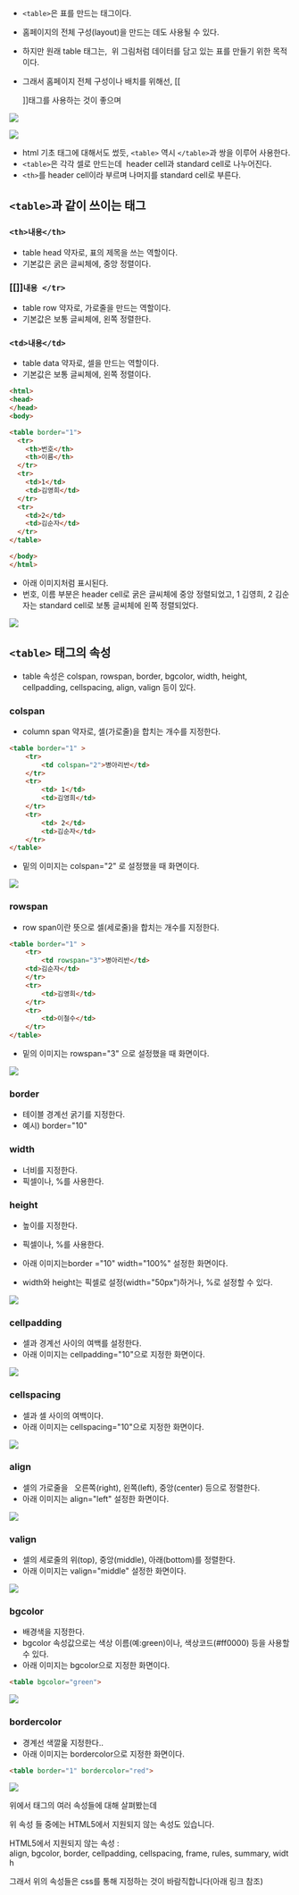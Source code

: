 - `<table>`은 표를 만드는 태그이다.
- 홈페이지의 전체 구성(layout)을 만드는 데도 사용될 수 있다.
- 하지만 원래 table 태그는,  위 그림처럼 데이터를 담고 있는 표를 만들기 위한 목적이다.

- 그래서 홈페이지 전체 구성이나 배치를 위해선, [[<div>]]태그를 사용하는 것이 좋으며 

![](https://t1.daumcdn.net/cfile/tistory/25113E405316DAA606)



![](https://t1.daumcdn.net/cfile/tistory/215034405316DAA521)

- html 기초 태그에 대해서도 썼듯, `<table>` 역시 `</table>`과 쌍을 이루어 사용한다.
- `<table>`은 각각 셀로 만드는데  header cell과 standard cell로 나누어진다.
- `<th>`를 header cell이라 부르며 나머지를 standard cell로 부른다.

## `<table>`과 같이 쓰이는 태그

### `<th>내용</th>`

- table head 약자로, 표의 제목을 쓰는 역할이다.
- 기본값은 굵은 글씨체에, 중앙 정렬이다.
### [[<Tr>]]`내용 </tr>` 

- table row 약자로, 가로줄을 만드는 역할이다. 
- 기본값은 보통 글씨체에, 왼쪽 정렬한다.
### `<td>내용</td>`  

- table data 약자로, 셀을 만드는 역할이다.
- 기본값은 보통 글씨체에, 왼쪽 정렬이다.

```html
<html>  
<head>  
</head>  
<body>

<table border="1">  
  <tr>  
    <th>번호</th>  
    <th>이름</th>  
  </tr>  
  <tr>  
    <td>1</td>  
    <td>김영희</td>  
  </tr>  
  <tr>  
    <td>2</td>  
    <td>김순자</td>  
  </tr>  
</table>

</body>  
</html>
```

- 아래 이미지처럼 표시된다.
- 번호, 이름 부분은 header cell로 굵은 글씨체에 중앙 정렬되었고, 1 김영희, 2 김순자는 standard cell로 보통 글씨체에 왼쪽 정렬되었다.

![](https://t1.daumcdn.net/cfile/tistory/27443A4C5316E0BF0E)

  
## `<table>` 태그의 속성

- table 속성은 colspan, rowspan, border, bgcolor, width, height, cellpadding, cellspacing, align, valign 등이 있다.

### colspan 

- column span 약자로, 셀(가로줄)을 합치는 개수를 지정한다.

```html
<table border="1" >
	<tr>
		<td colspan="2">병아리반</td>  
	</tr>  
	<tr>
		<td> 1</td>
		<td>김영희</td>  
	</tr>  
	<tr>
		<td> 2</td> 
		<td>김순자</td> 
	</tr>  
</table>
```

- 밑의 이미지는 colspan="2" 로 설정했을 때 화면이다.

![](https://t1.daumcdn.net/cfile/tistory/2755F34C5316E0BF07)

### rowspan

- row span이란 뜻으로 셀(세로줄)을 합치는 개수를 지정한다.

```html
<table border="1" >
	<tr>
		<td rowspan="3">병아리반</td>  
	<td>김순자</td>  
	</tr>  
	<tr>  
		<td>김영희</td>
	</tr>
	<tr>  
		<td>이철수</td>  
	</tr>  
</table>
```

- 밑의 이미지는 rowspan="3" 으로 설정했을 때 화면이다.

![](https://t1.daumcdn.net/cfile/tistory/226CD84C5316E0BF32)

### border

- 테이블 경계선 굵기를 지정한다.
- 예시) border="10"

### width 

- 너비를 지정한다.
- 픽셀이나, %를 사용한다.

### height 

- 높이를 지정한다.
- 픽셀이나, %를 사용한다.

- 아래 이미지는border ="10" width="100%" 설정한 화면이다.
- width와 height는 픽셀로 설정(width="50px")하거나, %로 설정할 수 있다.

![](https://t1.daumcdn.net/cfile/tistory/214F744E5316E27329)

### cellpadding

- 셀과 경계선 사이의 여백를 설정한다.
- 아래 이미지는 cellpadding="10"으로 지정한 화면이다.

![](https://t1.daumcdn.net/cfile/tistory/24674C4A5316E14606)

### cellspacing

- 셀과 셀 사이의 여백이다.
- 아래 이미지는 cellspacing="10"으로 지정한 화면이다.

![](https://t1.daumcdn.net/cfile/tistory/21201E4A5316E1461E)

### align 

- 셀의 가로줄을   오른쪽(right), 왼쪽(left), 중앙(center) 등으로 정렬한다.
- 아래 이미지는 align="left" 설정한 화면이다.

![](https://t1.daumcdn.net/cfile/tistory/214F744E5316E27329)

### valign 

- 셀의 세로줄의 위(top), 중앙(middle), 아래(bottom)를 정렬한다.
- 아래 이미지는 valign="middle" 설정한 화면이다.

![](https://t1.daumcdn.net/cfile/tistory/231F544B5316E28810)

### bgcolor

- 배경색을 지정한다.
- bgcolor 속성값으로는 색상 이름(예:green)이나, 색상코드(#ff0000) 등을 사용할 수 있다.
- 아래 이미지는 bgcolor으로 지정한 화면이다.

```html
<table bgcolor="green"> 
```

![](https://t1.daumcdn.net/cfile/tistory/24395F4653171F800E)

### bordercolor

- 경계선 색깔읉 지정한다..
- 아래 이미지는 bordercolor으로 지정한 화면이다.

```html
<table border="1" bordercolor="red">
```

![](https://t1.daumcdn.net/cfile/tistory/252A9A47531824CD0E)

  

  

  

  

위에서 <table> 태그의 여러 속성들에 대해 살펴봤는데

위 속성 들 중에는 HTML5에서 지원되지 않는 속성도 있습니다.

  

HTML5에서 지원되지 않는 속성 :  
align, bgcolor, border, cellpadding, cellspacing, frame, rules, summary, width 

  

그래서 위의 속성들은 css를 통해 지정하는 것이 바람직합니다(아래 링크 참조)